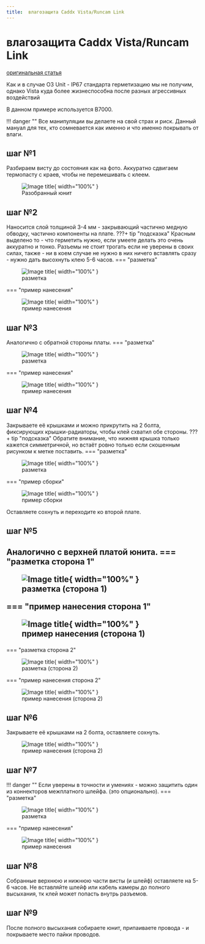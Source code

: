 ```yaml
---
title:  влагозащита Caddx Vista/Runcam Link
---
```

# влагозащита Caddx Vista/Runcam Link

<a href="https://t.me/shtarkfpv/123" target="_blank">оригинальная статья</a>
 
Как и в случае О3 Unit - IP67 стандарта герметизацию мы не получим, однако Vista куда более жизнеспособна после разных агрессивных воздействий

В данном примере используется B7000.

!!! danger ""
    Все манипуляции вы делаете на свой страх и риск. Данный мануал для тех, кто сомневается как именно и что именно покрывать от влаги.

## шаг №1 

Разбираем висту до состояния как на фото. Аккуратно сдвигаем термопасту с краев, чтобы не перемешивать с клеем.
    <figure markdown="span">
    ![Image title](./images/IMG_20230525_202156.jpg){ width="100%" }
    <figcaption>Разобранный юнит</figcaption>
    </figure>

## шаг №2

Наносится слой толщиной 3-4 мм - закрывающий частично медную обводку, частично компоненты на плате. 
???+ tip "подсказка"
    Красным выделено то - что герметить нужно, если умеете делать это очень аккуратно и тонко. Разъемы не стоит трогать если не уверены в своих силах, также - ни в коем случае не нужно в них ничего вставлять сразу - нужно дать высохнуть клею 5-6 часов.
=== "разметка"
    <figure markdown="span">
        ![Image title](./images/IMG_20230525_201913_mark.jpg){ width="100%" }
        <figcaption>разметка</figcaption>
    </figure>
=== "пример нанесения"
    <figure markdown="span">
        ![Image title](./images/IMG_20230525_204306.jpg){ width="100%" }
        <figcaption>пример нанесения</figcaption>
    </figure>

## шаг №3

Аналогично с обратной стороны платы.
=== "разметка"
    <figure markdown="span">
        ![Image title](./images/IMG_20230525_201947_mark.jpg){ width="100%" }
        <figcaption>разметка</figcaption>
    </figure>
=== "пример нанесения"
    <figure markdown="span">
        ![Image title](./images/IMG_20230525_204112.jpg){ width="100%" }
        <figcaption>пример нанесения</figcaption>
    </figure>

## шаг №4

Закрываете её крышками и можно прикрутить на 2 болта, фиксирующих крышки-радиаторы, чтобы клей схватил обе стороны.
???+ tip "подсказка"
    Обратите внимание, что нижняя крышка только кажется симметричной, но встаёт ровно только если скошенным рисунком к метке поставить.
=== "разметка"    
    <figure markdown="span">
        ![Image title](./images/IMG_20230525_202436_mark.jpg){ width="100%" }
        <figcaption>разметка</figcaption>
    </figure>
=== "пример сборки"  
    <figure markdown="span">
        ![Image title](./images/IMG_20230525_204516.jpg){ width="100%" }
        <figcaption>пример сборки</figcaption>
    </figure>
Оставляете сохнуть и переходите ко второй плате.

## шаг №5

Аналогично с верхней платой юнита.
=== "разметка сторона 1"    
    <figure markdown="span">
        ![Image title](./images/IMG_20230525_202108_mark.jpg){ width="100%" }
        <figcaption>разметка (сторона 1)</figcaption>
    </figure>
=== "пример нанесения сторона 1"
    <figure markdown="span">
        ![Image title](./images/IMG_20230525_204436.jpg){ width="100%" }
        <figcaption>пример нанесения (сторона 1) </figcaption>
    </figure>
---
=== "разметка сторона 2"   
    <figure markdown="span">
        ![Image title](./images/IMG_20230525_202037_mark.jpg){ width="100%" }
        <figcaption>разметка (сторона 2)</figcaption>
    </figure>
=== "пример нанесения сторона 2"
    <figure markdown="span">
        ![Image title](./images/IMG_20230525_204412.jpg){ width="100%" }
        <figcaption>пример нанесения (сторона 2) </figcaption>
    </figure>

## шаг №6

Закрываете её крышками на 2 болта, оставляете сохнуть. 
    <figure markdown="span">
        ![Image title](./images/IMG_20230525_204516_2.jpg){ width="100%" }
        <figcaption>пример нанесения (сторона 2) </figcaption>
    </figure>

## шаг №7

!!! danger "" 
    Если уверены в точности и умениях - можно защитить один из коннекторов межплатного шлейфа. (это опционально).
=== "разметка" 
    <figure markdown="span">
        ![Image title](./images/IMG_20230525_201826_mark.jpg){ width="100%" }
        <figcaption>разметка</figcaption>
    </figure>
=== "пример нанесения"
    <figure markdown="span">
        ![Image title](./images/IMG_20230525_204330.jpg){ width="100%" }
        <figcaption>пример нанесения</figcaption>
    </figure>

## шаг №8

Собранные верхнюю и нижнюю части висты (и шлейф) оставляете на 5-6 часов. Не вставляйте шлейф или кабель камеры до полного высыхания, тк клей может попасть внутрь разъемов.

## шаг №9

После полного высыхания собираете юнит, припаиваете провода - и покрываете место пайки проводов.